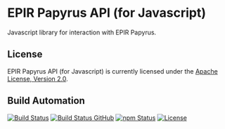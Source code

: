 # EPIR Papyrus API (for Javascript)

Javascript library for interaction with EPIR Papyrus.

## License

EPIR Papyrus API (for Javascript) is currently licensed under the [Apache License, Version 2.0](http://www.apache.org/licenses/).

## Build Automation

[![Build Status](https://app.travis-ci.com/ripe-tech/epir-papyrus-api-js.svg?branch=master)](https://travis-ci.com/github/ripe-tech/epir-papyrus-api-js)
[![Build Status GitHub](https://github.com/ripe-tech/epir-papyrus-api-js/workflows/Main%20Workflow/badge.svg)](https://github.com/ripe-tech/epir-papyrus-api-js/actions)
[![npm Status](https://img.shields.io/npm/v/epir-papyrus-api.svg)](https://www.npmjs.com/package/epir-papyrus-api)
[![License](https://img.shields.io/badge/license-Apache%202.0-blue.svg)](https://www.apache.org/licenses/)
